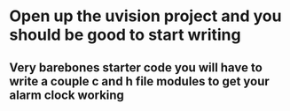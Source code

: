 # Open up the uvision project and you should be good to start writing 

## Very barebones starter code you will have to write a couple c and h file modules to get your alarm clock working
